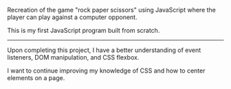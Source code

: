 Recreation of the game "rock paper scissors" using JavaScript where the player can play against a computer opponent.

This is my first JavaScript program built from scratch.

---

Upon completing this project, I have a better understanding of event listeners, DOM manipulation, and CSS flexbox.

I want to continue improving my knowledge of CSS and how to center elements on a page.
